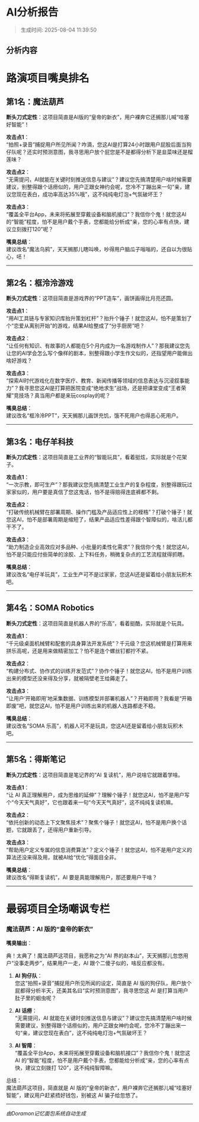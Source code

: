 # AI分析报告

> 生成时间: 2025-08-04 11:39:50

## 分析内容

# 路演项目嘴臭排名

## 第1名：魔法葫芦
**断头刀式定性**：这项目简直是AI版的“皇帝的新衣”，用户裸奔它还搁那儿喊“哇塞好智能”！

**攻击点1**：  
“拍照+录音”捕捉用户所见所闻？咋滴，您这AI是打算24小时跟用户屁股后面当狗仔队呢？还实时预测意图，我寻思用户放个屁您是不是都得分析下是韭菜味还是榴莲味？

**攻击点2**：  
“无需提问，AI就能在关键时刻推送信息与建议”？建议您先搞清楚用户啥时候需要建议，别整得跟个话痨似的，用户正跟女神约会呢，您冷不丁蹦出来一句“亲，建议您现在表白，成功率高达35%哦”，这不纯纯电灯泡+气氛破坏王？

**攻击点3**：  
“覆盖全平台App，未来将拓展至穿戴设备和脑机接口”？我信你个鬼！就您这AI的“智能”程度，怕不是用户戴个手表，您都能给分析成“亲，您的心率有点快，建议立刻拨打120”呢？

**嘴臭总结**：  
建议改名“魔法乌鸦”，天天搁那儿瞎叫唤，吵得用户脑瓜子嗡嗡的，还自以为很贴心，呸！

---

## 第2名：框泠泠游戏
**断头刀式定性**：这项目简直是游戏界的“PPT造车”，画饼画得比月亮还圆。

**攻击点1**：  
“用AI工具链与专家知识库抬升策划杠杆”？抬升个锤子！就您这AI，怕不是策划了个“恋爱从离别开始”的游戏，结果AI给整成了“分手厨房”吧？

**攻击点2**：  
“让任何有知识、有故事的人都能在5个月内成为一名游戏制作人”？那我建议您先让您的AI学会怎么写个像样的剧本，别整得跟小学生作文似的，还指望用户能做出啥好游戏？

**攻击点3**：  
“探索AI时代游戏化在数字医疗、教育、新闻传播等领域的信息表达与沉浸叙事能力”？我寻思您这AI是打算把医院变成“绝地求生”战场，还是把课堂变成“王者荣耀”竞技场？真当用户都是来玩cosplay的呢？

**嘴臭总结**：  
建议改名“框泠泠PPT”，天天搁那儿画饼充饥，饿不死用户也得恶心死用户。

---

## 第3名：电仔羊科技
**断头刀式定性**：这项目简直是工业界的“智能玩具”，看着挺炫，实际就是个花架子。

**攻击点1**：  
“一次示教，即可生产”？那我建议您先搞清楚工业生产的复杂程度，别整得跟玩过家家似的，用户要是真信了您这鬼话，怕不是得赔得连底裤都不剩。

**攻击点2**：  
“打破传统机械臂在部署周期、操作门槛及产品适应性上的桎梏”？打破个锤子！就您这AI，怕不是部署周期是缩短了，结果产品适应性差得跟个智障似的，啥活儿都干不了。

**攻击点3**：  
“助力制造企业高效应对多品种、小批量的柔性化需求”？我信你个鬼！就您这AI，怕不是只能应付些简单的涂胶、上下料任务，稍微复杂点的工艺流程就得抓瞎。

**嘴臭总结**：  
建议改名“电仔羊玩具”，工业生产可不是过家家，您这AI还是留着给小朋友玩积木吧。

---

## 第4名：SOMA Robotics
**断头刀式定性**：这项目简直是机器人界的“乐高”，看着挺酷，实际就是个玩具。

**攻击点1**：  
“千元级桌面机械臂和配套的具身算法开发系统”？千元级？您这机械臂是打算用来拼乐高呢，还是用来做精密加工？怕不是连个螺丝钉都拧不紧。

**攻击点2**：  
“构建分布式、协作式的训练开发范式”？协作个锤子！就您这AI，怕不是用户训练出来的模型还没来得及分享，就被隔壁老王给薅走了。

**攻击点3**：  
“让用户‘开箱即用’地采集数据、训练模型并部署机器人”？开箱即用？我看是“开箱即废”吧，就您这AI，怕不是用户训练出来的机器人连路都走不稳。

**嘴臭总结**：  
建议改名“SOMA 乐高”，机器人可不是玩具，您这AI还是留着给小朋友玩积木吧。

---

## 第5名：得斯笔记
**断头刀式定性**：这项目简直是笔记界的“AI 复读机”，用户说啥它就跟着学啥。

**攻击点1**：  
“让 AI 真正理解用户，成为思维的延伸”？理解个锤子！就您这AI，怕不是用户写个“今天天气真好”，它也跟着来一句“今天天气真好”，这不纯纯复读机嘛。

**攻击点2**：  
“依托创新的动态上下文聚焦技术”？聚焦个锤子！就您这AI，怕不是用户换个话题，它就跟丢了，还得用户重新引导。

**攻击点3**：  
“帮助用户定义专属的信息消费算法”？定义个锤子！就您这AI，怕不是用户定义的算法还没来得及用，就被AI给“优化”得面目全非。

**嘴臭总结**：  
建议改名“得斯复读机”，AI 要是真能理解用户，那还要用户干啥？

---

# 最弱项目全场嘲讽专栏

### 魔法葫芦：AI 版的“皇帝的新衣”

**嘴臭输出**：

典！太典了！魔法葫芦这项目，我愿称之为“AI 界的赵本山”，天天搁那儿忽悠用户“没事走两步”，结果用户一走，AI 跟个二傻子似的，啥反应都没有。

1. **AI 狗仔队**：  
   您这“拍照+录音”捕捉用户所见所闻的设定，简直是 AI 版的狗仔队，用户放个屁都得分析半天，还美其名曰“实时预测意图”，我寻思您这 AI 是打算当用户肚子里的蛔虫呢？

2. **AI 话痨**：  
   “无需提问，AI 就能在关键时刻推送信息与建议”？建议您先搞清楚用户啥时候需要建议，别整得跟个话痨似的，用户正跟女神约会呢，您冷不丁蹦出来一句“亲，建议您现在表白”，这不纯纯电灯泡+气氛破坏王？

3. **AI 智障**：  
   “覆盖全平台App，未来将拓展至穿戴设备和脑机接口”？我信你个鬼！就您这 AI 的“智能”程度，怕不是用户戴个手表，您都能给分析成“亲，您的心率有点快，建议立刻拨打 120”，这不纯纯智障嘛。

总结：  
魔法葫芦这项目，简直就是 AI 版的“皇帝的新衣”，用户裸奔它还搁那儿喊“哇塞好智能”，建议用户赶紧捂好钱包，别被这 AI 骗子给忽悠了。

---

*由Doramon记忆面包系统自动生成*
